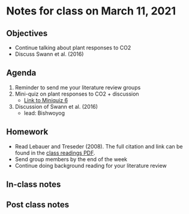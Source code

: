 # Notes for class on March 11, 2021

## Objectives
- Continue talking about plant responses to CO2
- Discuss Swann et al. (2016)

## Agenda
1. Reminder to send me your literature review groups
2. Mini-quiz on plant responses to CO2 + discussion
	- [Link to Miniquiz 6](../MiniQuizzes/miniquiz6_03.11.2021.md)
3. Discussion of Swann et al. (2016)
	- lead: Bishwoyog

## Homework
- Read Lebauer and Treseder (2008). The full citation and link can be found in the 
[class readings PDF](../Readings/readings_ecophys_sp2021.pdf).
- Send group members by the end of the week
- Continue doing background reading for your literature review

## In-class notes

## Post class notes
